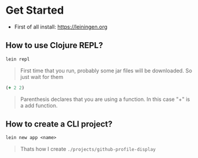 # Get Started

- First of all install: https://leiningen.org

## How to use Clojure REPL?

```sh
lein repl
```
> First time that you run, probably some jar files will be downloaded. So just wait for them

```clj
(+ 2 2)
```
> Parenthesis declares that you are using a function. In this case "+" is a add function.

## How to create a CLI project?
```clj
lein new app <name>
```
> Thats how I create `./projects/github-profile-display`